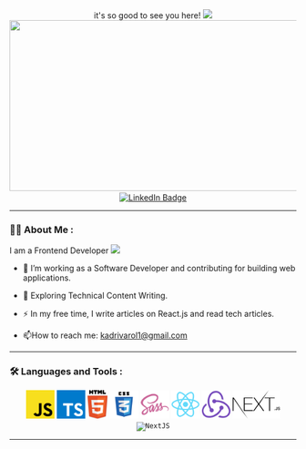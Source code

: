 <div id="header" align="center">
  it's so good to see you here!
  <img src="https://media.giphy.com/media/hvRJCLFzcasrR4ia7z/giphy.gif" width="30px"/>
</div>
<div align="center">
  <img src="https://media.giphy.com/media/dWesBcTLavkZuG35MI/giphy.gif" width="600" height="300"/>
</div>
<div id="badges" align="center">
  <a href="https://www.linkedin.com/in/kadri-varol-187893219/">
    <img src="https://img.shields.io/badge/LinkedIn-blue?style=for-the-badge&logo=linkedin&logoColor=white" alt="LinkedIn Badge"/>
  </a>
</div>

---

### 👩‍💻 About Me :
I am a Frontend Developer <img src="https://media.giphy.com/media/WUlplcMpOCEmTGBtBW/giphy.gif" width="30">
- 🔭 I’m working as a Software Developer and contributing for building web applications.

- 🌱 Exploring Technical Content Writing.

- ⚡ In my free time, I write articles on React.js and read tech articles.

- 📫How to reach me: kadrivarol1@gmail.com

---

### 🛠 Languages and Tools :
<p align="center">
  <code><img title="JavaScript" height="50" src="https://github.com/ebubekirrzgr/ebubekirrzgr/blob/master/images/javascript.svg"></code>
  <code><img title="TypeScript" height="50" src="https://github.com/ebubekirrzgr/ebubekirrzgr/blob/master/images/typescript.svg"></code>
  <code><img title="HTML5" height="50" src="https://github.com/ebubekirrzgr/ebubekirrzgr/blob/master/images/html5.svg"></code>
  <code><img title="CSS" height="50" src="https://github.com/ebubekirrzgr/ebubekirrzgr/blob/master/images/css.svg"></code>
  <code><img title="SASS" height="50" src="https://github.com/ebubekirrzgr/ebubekirrzgr/blob/master/images/sass.svg"></code>
  <code><img title="React" height="50" src="https://github.com/ebubekirrzgr/ebubekirrzgr/blob/master/images/react-original.svg"></code>    
  <code><img title="Redux" height="50" src="https://github.com/ebubekirrzgr/ebubekirrzgr/blob/master/images/redux.svg"></code>
  <code><img title="NextJS" height="50" src="https://github.com/ebubekirrzgr/ebubekirrzgr/blob/master/images/next-js.svg"></code>
  <code><img title="NextJS" height="50" src="https://github.com/Thomas-Boi/devicon/blob/master/icons/mongodb/mongodb-original.svg"></code>
</p>

---
